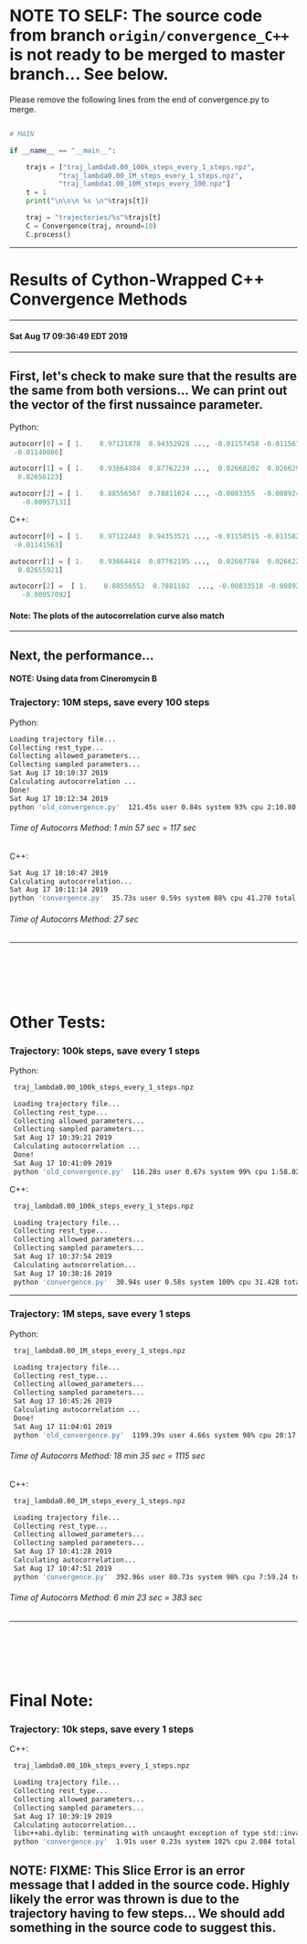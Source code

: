 # NOTE TO SELF: The source code from branch `origin/convergence_C++` is not ready to be merged to master branch... See below.

Please remove the following lines from the end of convergence.py to merge.

```python

# MAIN

if __name__ == "__main__":

    trajs = ["traj_lambda0.00_100k_steps_every_1_steps.npz",
            "traj_lambda0.00_1M_steps_every_1_steps.npz",
            "traj_lambda1.00_10M_steps_every_100.npz"]
    t = 1
    print("\n\n\n %s \n"%trajs[t])

    traj = "trajectories/%s"%trajs[t]
    C = Convergence(traj, nround=10)
    C.process()

```

---------------------------------


# Results of Cython-Wrapped C++ Convergence Methods

-------------------------------------------------------
#### Sat Aug 17 09:36:49 EDT 2019
-------------------------------------------------------

## First, let's check to make sure that the results are the same from both versions... We can print out the vector of the first nussaince parameter.

Python: 
```python
autocorr[0] = [ 1.    0.97121878  0.94352928 ..., -0.01157458 -0.0115672
 -0.01140086]

autocorr[1] = [ 1.    0.93664384  0.87762239 ...,  0.02668202  0.02662936
  0.02656123]

autocorr[2] = [ 1.    0.88556567  0.78811024 ..., -0.0083355  -0.00892486
   -0.00957131]

```

C++:

```python
autocorr[0] = [ 1.    0.97122443  0.94353521 ..., -0.01158515 -0.01158234
 -0.01141563]

autocorr[1] = [ 1.    0.93664414  0.87762195 ...,  0.02667784  0.02662288
  0.02655921]

autocorr[2] =  [ 1.    0.88556552  0.7881102  ..., -0.00833518 -0.00892458
   -0.00957092]

```

#### Note: The plots of the autocorrelation curve also match

---------------------------

## Next, the performance...

#### NOTE: Using data from Cineromycin B

### Trajectory: 10M steps, save every 100 steps

Python:

```bash
Loading trajectory file...
Collecting rest_type...
Collecting allowed_parameters...
Collecting sampled parameters...
Sat Aug 17 10:10:37 2019
Calculating autocorrelation ...
Done!
Sat Aug 17 10:12:34 2019
python 'old_convergence.py'  121.45s user 0.84s system 93% cpu 2:10.80 total
```

###### Time of Autocorrs Method: 1 min 57 sec = 117 sec


C++:
```bash
Sat Aug 17 10:10:47 2019
Calculating autocorrelation...
Sat Aug 17 10:11:14 2019
python 'convergence.py'  35.73s user 0.59s system 88% cpu 41.270 total
```

###### Time of Autocorrs Method: 27 sec


---------------------------------

<br>
<br>
<br>
<br>

# Other Tests:


### Trajectory: 100k steps, save every 1 steps

Python:

```bash
 traj_lambda0.00_100k_steps_every_1_steps.npz

 Loading trajectory file...
 Collecting rest_type...
 Collecting allowed_parameters...
 Collecting sampled parameters...
 Sat Aug 17 10:39:21 2019
 Calculating autocorrelation ...
 Done!
 Sat Aug 17 10:41:09 2019
 python 'old_convergence.py'  116.28s user 0.67s system 99% cpu 1:58.02 total

```


C++:

```bash
 traj_lambda0.00_100k_steps_every_1_steps.npz

 Loading trajectory file...
 Collecting rest_type...
 Collecting allowed_parameters...
 Collecting sampled parameters...
 Sat Aug 17 10:37:54 2019
 Calculating autocorrelation...
 Sat Aug 17 10:38:16 2019
 python 'convergence.py'  30.94s user 0.58s system 100% cpu 31.428 total
```


---------------------------------


### Trajectory: 1M steps, save every 1 steps

Python:
```bash
 traj_lambda0.00_1M_steps_every_1_steps.npz

 Loading trajectory file...
 Collecting rest_type...
 Collecting allowed_parameters...
 Collecting sampled parameters...
 Sat Aug 17 10:45:26 2019
 Calculating autocorrelation ...
 Done!
 Sat Aug 17 11:04:01 2019
 python 'old_convergence.py'  1199.39s user 4.66s system 98% cpu 20:17.54 total

```

###### Time of Autocorrs Method: 18 min 35 sec = 1115 sec


C++:

```bash
 traj_lambda0.00_1M_steps_every_1_steps.npz

 Loading trajectory file...
 Collecting rest_type...
 Collecting allowed_parameters...
 Collecting sampled parameters...
 Sat Aug 17 10:41:28 2019
 Calculating autocorrelation...
 Sat Aug 17 10:47:51 2019
 python 'convergence.py'  392.96s user 80.73s system 98% cpu 7:59.24 total

```

###### Time of Autocorrs Method: 6 min 23 sec = 383 sec




---------------------------------




<br>
<br>
<br>
<br>

# Final Note:

### Trajectory: 10k steps, save every 1 steps

C++:

```bash
 traj_lambda0.00_10k_steps_every_1_steps.npz

 Loading trajectory file...
 Collecting rest_type...
 Collecting allowed_parameters...
 Collecting sampled parameters...
 Sat Aug 17 10:39:19 2019
 Calculating autocorrelation...
 libc++abi.dylib: terminating with uncaught exception of type std::invalid_argument: Slice Error: must have a valid range
 python 'convergence.py'  1.91s user 0.23s system 102% cpu 2.084 total
```
## NOTE: FIXME: This Slice Error is an error message that I added in the source code. Highly likely the error was thrown is due to the trajectory having to few steps... We should add something in the source code to suggest this.





